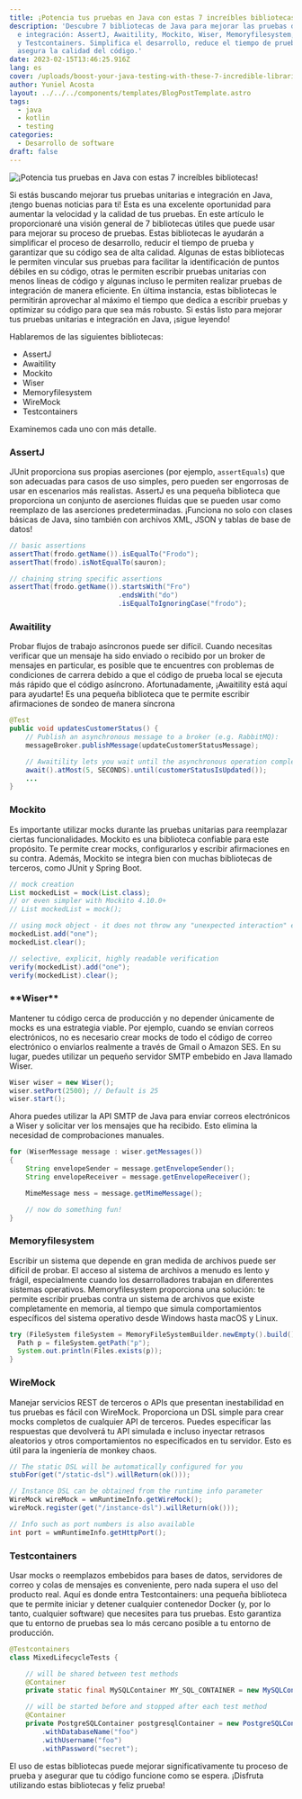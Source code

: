 ```yaml
---
title: ¡Potencia tus pruebas en Java con estas 7 increíbles bibliotecas!
description: 'Descubre 7 bibliotecas de Java para mejorar las pruebas de unidad
  e integración: AssertJ, Awaitility, Mockito, Wiser, Memoryfilesystem, WireMock
  y Testcontainers. Simplifica el desarrollo, reduce el tiempo de pruebas y
  asegura la calidad del código.'
date: 2023-02-15T13:46:25.916Z
lang: es
cover: /uploads/boost-your-java-testing-with-these-7-incredible-libraries.gif
author: Yuniel Acosta
layout: ../../../components/templates/BlogPostTemplate.astro
tags:
  - java
  - kotlin
  - testing
categories:
  - Desarrollo de software
draft: false
---
```


![¡Potencia tus pruebas en Java con estas 7 increíbles bibliotecas!](/uploads/boost-your-java-testing-with-these-7-incredible-libraries.gif '¡Potencia tus pruebas en Java con estas 7 increíbles bibliotecas!')

Si estás buscando mejorar tus pruebas unitarias e integración en Java, ¡tengo buenas noticias para ti! Esta es una excelente oportunidad para aumentar la velocidad y la calidad de tus pruebas. En este artículo le proporcionaré una visión general de 7 bibliotecas útiles que puede usar para mejorar su proceso de pruebas. Estas bibliotecas le ayudarán a simplificar el proceso de desarrollo, reducir el tiempo de prueba y garantizar que su código sea de alta calidad. Algunas de estas bibliotecas le permiten vincular sus pruebas para facilitar la identificación de puntos débiles en su código, otras le permiten escribir pruebas unitarias con menos líneas de código y algunas incluso le permiten realizar pruebas de integración de manera eficiente. En última instancia, estas bibliotecas le permitirán aprovechar al máximo el tiempo que dedica a escribir pruebas y optimizar su código para que sea más robusto. Si estás listo para mejorar tus pruebas unitarias e integración en Java, ¡sigue leyendo!

Hablaremos de las siguientes bibliotecas:

- AssertJ
- Awaitility
- Mockito
- Wiser
- Memoryfilesystem
- WireMock
- Testcontainers

Examinemos cada uno con más detalle.

### AssertJ

JUnit proporciona sus propias aserciones (por ejemplo, `assertEquals`) que son adecuadas para casos de uso simples, pero pueden ser engorrosas de usar en escenarios más realistas. AssertJ es una pequeña biblioteca que proporciona un conjunto de aserciones fluidas que se pueden usar como reemplazo de las aserciones predeterminadas. ¡Funciona no solo con clases básicas de Java, sino también con archivos XML, JSON y tablas de base de datos!

```java
// basic assertions
assertThat(frodo.getName()).isEqualTo("Frodo");
assertThat(frodo).isNotEqualTo(sauron);

// chaining string specific assertions
assertThat(frodo.getName()).startsWith("Fro")
                           .endsWith("do")
                           .isEqualToIgnoringCase("frodo");
```

### Awaitility

Probar flujos de trabajo asíncronos puede ser difícil. Cuando necesitas verificar que un mensaje ha sido enviado o recibido por un broker de mensajes en particular, es posible que te encuentres con problemas de condiciones de carrera debido a que el código de prueba local se ejecuta más rápido que el código asíncrono. Afortunadamente, ¡Awaitility está aquí para ayudarte! Es una pequeña biblioteca que te permite escribir afirmaciones de sondeo de manera síncrona

```java
@Test
public void updatesCustomerStatus() {
    // Publish an asynchronous message to a broker (e.g. RabbitMQ):
    messageBroker.publishMessage(updateCustomerStatusMessage);

    // Awaitility lets you wait until the asynchronous operation completes:
    await().atMost(5, SECONDS).until(customerStatusIsUpdated());
    ...
}
```

### Mockito

Es importante utilizar mocks durante las pruebas unitarias para reemplazar ciertas funcionalidades. Mockito es una biblioteca confiable para este propósito. Te permite crear mocks, configurarlos y escribir afirmaciones en su contra. Además, Mockito se integra bien con muchas bibliotecas de terceros, como JUnit y Spring Boot.

```java
// mock creation
List mockedList = mock(List.class);
// or even simpler with Mockito 4.10.0+
// List mockedList = mock();

// using mock object - it does not throw any "unexpected interaction" exception
mockedList.add("one");
mockedList.clear();

// selective, explicit, highly readable verification
verify(mockedList).add("one");
verify(mockedList).clear();
```

### \***\*Wiser\*\***

Mantener tu código cerca de producción y no depender únicamente de mocks es una estrategia viable. Por ejemplo, cuando se envían correos electrónicos, no es necesario crear mocks de todo el código de correo electrónico o enviarlos realmente a través de Gmail o Amazon SES. En su lugar, puedes utilizar un pequeño servidor SMTP embebido en Java llamado Wiser.

```java
Wiser wiser = new Wiser();
wiser.setPort(2500); // Default is 25
wiser.start();
```

Ahora puedes utilizar la API SMTP de Java para enviar correos electrónicos a Wiser y solicitar ver los mensajes que ha recibido. Esto elimina la necesidad de comprobaciones manuales.

```java
for (WiserMessage message : wiser.getMessages())
{
	String envelopeSender = message.getEnvelopeSender();
	String envelopeReceiver = message.getEnvelopeReceiver();

	MimeMessage mess = message.getMimeMessage();

	// now do something fun!
}
```

### Memoryfilesystem

Escribir un sistema que depende en gran medida de archivos puede ser difícil de probar. El acceso al sistema de archivos a menudo es lento y frágil, especialmente cuando los desarrolladores trabajan en diferentes sistemas operativos. Memoryfilesystem proporciona una solución: te permite escribir pruebas contra un sistema de archivos que existe completamente en memoria, al tiempo que simula comportamientos específicos del sistema operativo desde Windows hasta macOS y Linux.

```java
try (FileSystem fileSystem = MemoryFileSystemBuilder.newEmpty().build()) {
  Path p = fileSystem.getPath("p");
  System.out.println(Files.exists(p));
}
```

### WireMock

Manejar servicios REST de terceros o APIs que presentan inestabilidad en tus pruebas es fácil con WireMock. Proporciona un DSL simple para crear mocks completos de cualquier API de terceros. Puedes especificar las respuestas que devolverá tu API simulada e incluso inyectar retrasos aleatorios y otros comportamientos no especificados en tu servidor. Esto es útil para la ingeniería de monkey chaos.

```java
// The static DSL will be automatically configured for you
stubFor(get("/static-dsl").willReturn(ok()));

// Instance DSL can be obtained from the runtime info parameter
WireMock wireMock = wmRuntimeInfo.getWireMock();
wireMock.register(get("/instance-dsl").willReturn(ok()));

// Info such as port numbers is also available
int port = wmRuntimeInfo.getHttpPort();
```

### Testcontainers

Usar mocks o reemplazos embebidos para bases de datos, servidores de correo y colas de mensajes es conveniente, pero nada supera el uso del producto real. Aquí es donde entra Testcontainers: una pequeña biblioteca que te permite iniciar y detener cualquier contenedor Docker (y, por lo tanto, cualquier software) que necesites para tus pruebas. Esto garantiza que tu entorno de pruebas sea lo más cercano posible a tu entorno de producción.

```java
@Testcontainers
class MixedLifecycleTests {

    // will be shared between test methods
    @Container
    private static final MySQLContainer MY_SQL_CONTAINER = new MySQLContainer();

    // will be started before and stopped after each test method
    @Container
    private PostgreSQLContainer postgresqlContainer = new PostgreSQLContainer()
        .withDatabaseName("foo")
        .withUsername("foo")
        .withPassword("secret");
```

El uso de estas bibliotecas puede mejorar significativamente tu proceso de prueba y asegurar que tu código funcione como se espera. ¡Disfruta utilizando estas bibliotecas y feliz prueba!
